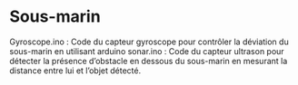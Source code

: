 # Sous-marin
 Gyroscope.ino : Code du capteur gyroscope pour contrôler la déviation du sous-marin en utilisant arduino 
sonar.ino : Code du capteur ultrason pour détecter la présence d’obstacle en dessous du sous-marin en 
mesurant la distance entre lui et l’objet détecté.
